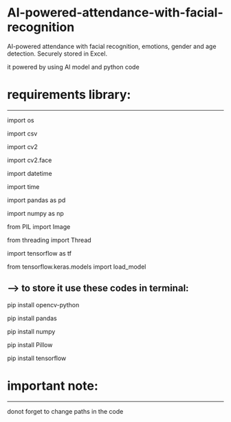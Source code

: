 # AI-powered-attendance-with-facial-recognition
AI-powered attendance with facial recognition, emotions, gender and age detection. Securely stored in Excel.

it powered by using AI model and python code

# requirements library:
-----------------------
import os

import csv

import cv2

import cv2.face

import datetime

import time

import pandas as pd

import numpy as np

from PIL import Image

from threading import Thread

import tensorflow as tf

from tensorflow.keras.models import load_model




--> to store it use these codes in terminal: 
----------------------------------------------

pip install opencv-python

pip install pandas

pip install numpy

pip install Pillow

pip install tensorflow



# important note: 
------------------

donot forget to change paths in the code 
